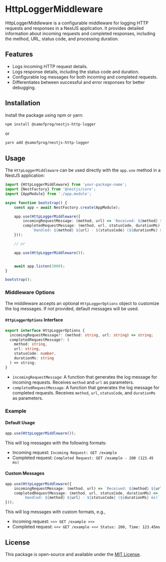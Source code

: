 # HttpLoggerMiddleware

HttpLoggerMiddleware is a configurable middleware for logging HTTP requests and responses in a NestJS application. It provides detailed information about incoming requests and completed responses, including the method, URL, status code, and processing duration.

## Features

- Logs incoming HTTP request details.
- Logs response details, including the status code and duration.
- Configurable log messages for both incoming and completed requests.
- Differentiates between successful and error responses for better debugging.

## Installation

Install the package using npm or yarn:

```bash
npm install @samofprog/nestjs-http-logger
```

or

```bash
yarn add @samofprog/nestjs-http-logger
```

## Usage


The `HttpLoggerMiddleware` can be used directly with the `app.use` method in a NestJS application:

```typescript
import {HttpLoggerMiddleware} from 'your-package-name';
import {NestFactory} from '@nestjs/core';
import {AppModule} from './app.module';

async function bootstrap() {
    const app = await NestFactory.create(AppModule);

    app.use(HttpLoggerMiddleware({
        incomingRequestMessage: (method, url) => `Received: ${method} ${url}`,
        completedRequestMessage: (method, url, statusCode, durationMs) =>
            `Handled: ${method} ${url} - ${statusCode} (${durationMs} ms)`
    }));

    // or

    app.use(HttpLoggerMiddleware());


    await app.listen(3000);
}

bootstrap();
```

### Middleware Options

The middleware accepts an optional `HttpLoggerOptions` object to customize the log messages. If not provided, default messages will be used.

#### `HttpLoggerOptions` Interface

```typescript
export interface HttpLoggerOptions {
  incomingRequestMessage?: (method: string, url: string) => string;
  completedRequestMessage?: (
    method: string,
    url: string,
    statusCode: number,
    durationMs: string
  ) => string;
}
```

- `incomingRequestMessage`: A function that generates the log message for incoming requests. Receives `method` and `url` as parameters.
- `completedRequestMessage`: A function that generates the log message for completed requests. Receives `method`, `url`, `statusCode`, and `durationMs` as parameters.

### Example

#### Default Usage

```typescript
app.use(HttpLoggerMiddleware());
```

This will log messages with the following formats:

- Incoming request: `Incoming Request: GET /example`
- Completed request: `Completed Request: GET /example - 200 (123.45 ms)`

#### Custom Messages

```typescript
app.use(HttpLoggerMiddleware({
    incomingRequestMessage: (method, url) => `Received: ${method} ${url}`,
    completedRequestMessage: (method, url, statusCode, durationMs) =>
        `Handled: ${method} ${url} - ${statusCode} (${durationMs} ms)`
}));
```

This will log messages with custom formats, e.g.,

- Incoming request: `>>> GET /example >>>`
- Completed request: `<<< GET /example <<< Status: 200, Time: 123.45ms`

## License

This package is open-source and available under the [MIT License](LICENSE).

